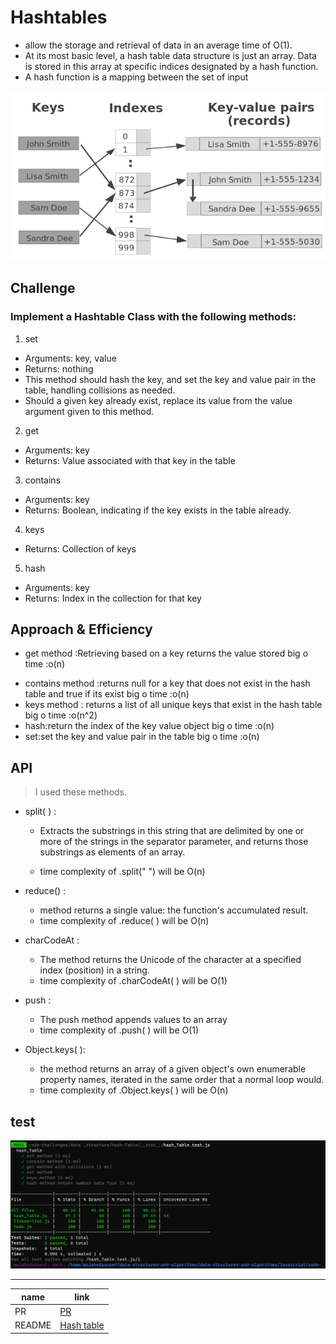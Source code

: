 # Hashtables

- allow the storage and retrieval of data in an average time of O(1).
- At its most basic level, a hash table data structure is just an array. Data is stored in this array at specific indices designated by a hash function.
- A hash function is a mapping between the set of input

![hash table](./hash-table.png)

## Challenge

### Implement a Hashtable Class with the following methods:

1. set

- Arguments: key, value
- Returns: nothing
- This method should hash the key, and set the key and value pair in the table, handling collisions as needed.
- Should a given key already exist, replace its value from the value argument given to this method.

2. get

- Arguments: key
- Returns: Value associated with that key in the table

3. contains

- Arguments: key
- Returns: Boolean, indicating if the key exists in the table already.

4. keys

- Returns: Collection of keys

5. hash

- Arguments: key
- Returns: Index in the collection for that key

## Approach & Efficiency

- get method :Retrieving based on a key returns the value stored
  big o time :o(n)

* contains method :returns null for a key that does not exist in the hash table and true if its exist
  big o time :o(n)
* keys method : returns a list of all unique keys that exist in the hash table
  big o time :o(n^2)
* hash:return the index of the key value object
  big o time :o(n)
* set:set the key and value pair in the table
  big o time :o(n)

## API

> I used these methods.

- split( ) :

  - Extracts the substrings in this string that are delimited by one or more of the strings in the separator parameter, and returns those substrings as elements of an array.

  - time complexity of .split(" ") will be O(n)

- reduce() :

  - method returns a single value: the function's accumulated result.
  - time complexity of .reduce( ) will be O(n)

- charCodeAt :

  - The method returns the Unicode of the character at a specified index (position) in a string.
  - time complexity of .charCodeAt( ) will be O(1)

- push :

  - The push method appends values to an array
  - time complexity of .push( ) will be O(1)

- Object.keys( ):

  - the method returns an array of a given object's own enumerable property names, iterated in the same order that a normal loop would.
  - time complexity of .Object.keys( ) will be O(n)

## test

![test](./test.PNG)

----
|name|link|
|----|----|
|PR|[PR]()|
|README|[Hash table]()|
